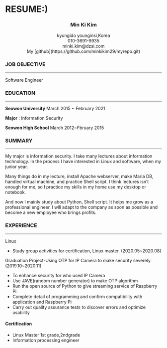 # RESUME:)
### <center>Min Ki Kim</center>
<center>kyungido younginsi,Korea</center>  

<center>010-3691-9935 </center>
 <center>minki.kim@dzsi.com</center>  

<center>My [github](https://github.com/minkikim29/myrepo.git)</center>


### JOB OBJECTIVE
--------------------------------------

Software Engineer
### EDUCATION
--------------------------------------

__Seowon University__  March 2015 ~ February 2021 


__Major__ : Information Security  

__Seowon High School__ March 2012~Fbruary 2015


### SUMMARY
---  
My major is information security. I take many lectures about information technology. In the 
process I have interested in Linux and software, when my junior year.  

Many things do in my lecture, install Apache webserver, make Maria DB, handled virtual machine,
and practice Shell script. I think lectures isn’t enough for me, so I practice my skills in my home use 
my desktop or notebook.  

And now I mainly study about Python, Shell script. It helps me grow as a professional engineer.
I will adapt to the company as soon as possible and become a new employee who brings profits.

### EXPERIENCE
---
Linux
+ Study group activities for certification, Linux master. (2020.05~2020.08)


 Graduation Project-Using OTP for IP Camera to make security severely. (2019.10~2020.11)
+ To enhance security for who used IP Camera
+ Use JAVE(random number generator) to make OTP algorithm
+ Run the open source of Python to give streaming service of Raspberry Pi
+ Complete detail of programming and confirm compatibility with application and Raspberry Pi
+ Carry out quality assurance tests to discover errors and optimize usability

#### Certification
+ Linux Master 1st grade,2ndgrade
+ Information processing engineer
